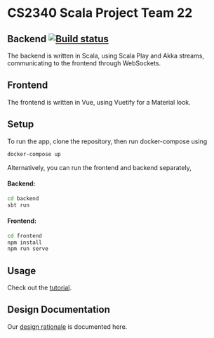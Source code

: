 # CS2340 Scala Project Team 22
## Backend [![Build status](https://badge.buildkite.com/c39bfd54d10188ac5051e02704f827191bcf1b6bb7c0a09f95.svg)](https://buildkite.com/oswinso/hammer-tests)
The backend is written in Scala, using Scala Play and Akka streams, communicating to the frontend through WebSockets.

## Frontend
The frontend is written in Vue, using Vuetify for a Material look.

## Setup
To run the app, clone the repository, then run docker-compose using
```bash
docker-compose up
```
Alternatively, you can run the frontend and backend separately,

#### Backend:
```bash
cd backend
sbt run
```
#### Frontend:
```bash
cd frontend
npm install
npm run serve
```

## Usage
Check out the [tutorial](https://github.gatech.edu/dbansal36/CS2340Sp19Team22/wiki/Tutorial).

## Design Documentation
Our [design rationale](https://github.gatech.edu/dbansal36/CS2340Sp19Team22/wiki/Design) is documented here.
